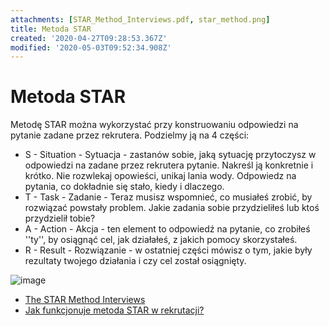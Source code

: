 ```yaml
---
attachments: [STAR_Method_Interviews.pdf, star_method.png]
title: Metoda STAR
created: '2020-04-27T09:28:53.367Z'
modified: '2020-05-03T09:52:34.908Z'
---
```


# Metoda STAR

Metodę STAR można wykorzystać przy konstruowaniu odpowiedzi na pytanie zadane przez rekrutera. 
Podzielmy ją na 4 części:

* S - Situation - Sytuacja - zastanów sobie, jaką sytuację przytoczysz w odpowiedzi na zadane przez rekrutera pytanie. Nakreśl ją konkretnie i krótko. Nie rozwlekaj opowieści, unikaj lania wody. Odpowiedz na pytania, co dokładnie się stało, kiedy i dlaczego.
* T - Task - Zadanie - Teraz musisz wspomnieć, co musiałeś zrobić, by rozwiązać powstały problem. Jakie zadania sobie przydzieliłeś lub ktoś przydzielił tobie?
* A - Action - Akcja -  ten element to odpowiedź na pytanie, co zrobiłeś ''ty'', by osiągnąć cel, jak działałeś, z jakich pomocy skorzystałeś.
* R - Result - Rozwiązanie - w ostatniej części mówisz o tym, jakie były rezultaty twojego działania i czy cel został osiągnięty.

![image](@attachment/start_method.png)

* [The STAR Method Interviews](@attachment//STAR_Method_Interviews.pdf)
* [Jak funkcjonuje metoda STAR w rekrutacji?](https://poradnikpracownika.pl/-jak-funkcjonuje-metoda-star-w-rekrutacji)
